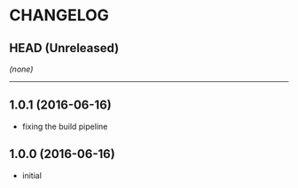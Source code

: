 CHANGELOG
=========

## HEAD (Unreleased)
_(none)_

--------------------

## 1.0.1 (2016-06-16)
* fixing the build pipeline

## 1.0.0 (2016-06-16)
* initial

